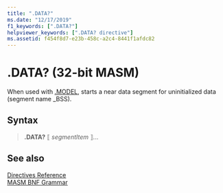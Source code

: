 ```yaml
---
title: ".DATA?"
ms.date: "12/17/2019"
f1_keywords: [".DATA?"]
helpviewer_keywords: [".DATA? directive"]
ms.assetid: f454f8d7-e23b-458c-a2c4-8441f1afdc82
---
```

# .DATA? (32-bit MASM)

When used with [.MODEL](dot-model.md), starts a near data segment for uninitialized data (segment name _BSS).

## Syntax

> **.DATA?** 
> ⟦ *segmentItem* ⟧...
## See also

[Directives Reference](directives-reference.md)\
[MASM BNF Grammar](masm-bnf-grammar.md)
